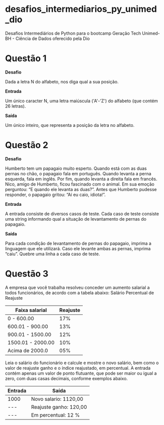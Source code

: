 # desafios_intermediarios_py_unimed_dio
Desafios Intermediários de Python para o bootcamp Geração Tech Unimed-BH - Ciência de Dados oferecido pela Dio

# Questão 1

**Desafio**

Dada a letra N do alfabeto, nos diga qual a sua posição.

**Entrada**

Um único caracter N, uma letra maiúscula ('A'-'Z') do alfabeto (que contém 26 letras).

**Saída**

Um único inteiro, que representa a posição da letra no alfabeto.

# Questão 2

**Desafio**

Humberto tem um papagaio muito esperto. Quando está com as duas pernas no chão, o papagaio fala em português. Quando levanta a perna esquerda, fala em inglês. Por fim, quando levanta a direita fala em francês. Nico, amigo de Humberto, ficou fascinado com o animal. Em sua emoção perguntou: “E quando ele levanta as duas?”. Antes que Humberto pudesse responder, o papagaio gritou: “Aí eu caio, idiota!”.

**Entrada**

A entrada consiste de diversos casos de teste. Cada caso de teste consiste uma string informando qual a situação de levantamento de pernas do papagaio.

**Saída**

Para cada condição de levantamento de pernas do papagaio, imprima a linguagem que ele utilizará. Caso ele levante ambas as pernas, imprima “caiu”. Quebre uma linha a cada caso de teste.

# Questão 3
A empresa que você trabalha resolveu conceder um aumento salarial a todos funcionários, de acordo com a tabela abaixo:
Salário	Percentual de Reajuste

| Faixa salarial | Reajuste |
|--- |--- 
| 0 - 600.00 | 17%
| 600.01 - 900.00 | 13%
| 900.01 - 1500.00 | 12%
| 1500.01 - 2000.00 | 10% 
| Acima de 2000.0 | 05% |

Leia o salário do funcionário e calcule e mostre o novo salário, bem como o valor de reajuste ganho e o índice reajustado, em percentual.
A entrada contém apenas um valor de ponto flutuante, que pode ser maior ou igual a zero, com duas casas decimais, conforme exemplos abaixo.

| Entrada | Saída |
|--- |--- 
| 1000 | Novo salario: 1120,00
| --- | Reajuste ganho: 120,00
| --- | Em percentual: 12 %






